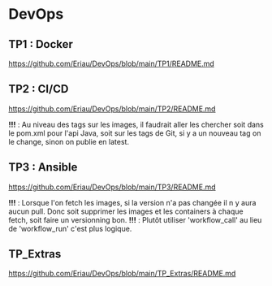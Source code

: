 # DevOps

## TP1 : Docker

https://github.com/Eriau/DevOps/blob/main/TP1/README.md

## TP2 : CI/CD

https://github.com/Eriau/DevOps/blob/main/TP2/README.md

**!!!** : Au niveau des tags sur les images, il faudrait aller les chercher soit dans le pom.xml pour l'api Java, soit sur les tags de Git, si y a un nouveau tag on le change, sinon on publie en latest.

## TP3 : Ansible

https://github.com/Eriau/DevOps/blob/main/TP3/README.md

**!!!** : Lorsque l'on fetch les images, si la version n'a pas changée il n y aura aucun pull. Donc soit supprimer les images et les containers à chaque fetch, soit faire un versionning bon.
**!!!** : Plutôt utiliser 'workflow_call' au lieu de 'workflow_run' c'est plus logique.

## TP_Extras

https://github.com/Eriau/DevOps/blob/main/TP_Extras/README.md